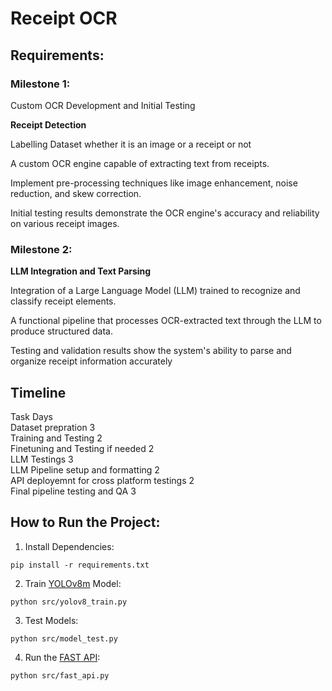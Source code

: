 # Receipt OCR


## Requirements:
### Milestone 1: <br>
Custom OCR Development and Initial Testing 

**Receipt Detection**
 
Labelling Dataset whether it is an image or a 
receipt or not 
 
A custom OCR engine capable of extracting text 
from receipts. 
 
Implement pre-processing techniques like image 
enhancement, noise reduction, and skew 
correction. 
 
Initial testing results demonstrate the OCR engine's 
accuracy and reliability on various receipt images.


### Milestone 2: <br>
**LLM Integration and Text Parsing**

Integration of a Large Language Model (LLM) 
trained to recognize and classify receipt elements. 
 
A functional pipeline that processes OCR-extracted 
text through the LLM to produce structured data. 
 
Testing and validation results show the system's 
ability to parse and organize receipt information 
accurately

## Timeline
Task	                                  Days <br>
Dataset prepration	                        3   <br>
Training and Testing 	                    2   <br>
Finetuning and Testing if needed	        2   <br>
LLM Testings 	                            3   <br>
LLM Pipeline setup and formatting	        2   <br>
API deployemnt for cross platform testings	2   <br>
Final pipeline testing and QA	            3   <br>



## How to Run the Project:

1. Install Dependencies:
```shell
pip install -r requirements.txt
```

2. Train [YOLOv8m](https://docs.ultralytics.com/) Model:
```shell
python src/yolov8_train.py
```

3. Test Models:
```shell
python src/model_test.py

```

4. Run the [FAST API](https://fastapi.tiangolo.com/):
```shell
python src/fast_api.py
```
